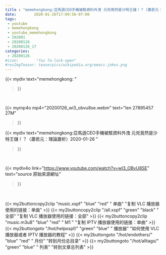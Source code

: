 ```yaml
---
title : "memehongkong:亞馬遜CEO手機被駭資料外洩 元兇竟然是沙特王儲！？〈蕭若元：理論蕭析〉2020-01-26 "
date:        2020-01-26T17:09:56-07:00
tags:
 - youtube
 - memehongkong
 - youtube_memehongkong
 - 202001
 - 20200126
 - 20200126_17
categories:
 - 20200126
#icon:        "fas fa-lock-open"
#resImgTeaser: teaserpics/wikipedia.org/emacs-jokes.png
---
```


{{< mydiv text="memehongkong: "
>}}
<br>


{{< mymp4o mp4="20200126_wi3_obvu8se.webm"
text="len 27895457    27M"
>}}


{{< mydiv text="memehongkong:亞馬遜CEO手機被駭資料外洩 元兇竟然是沙特王儲！？〈蕭若元：理論蕭析〉2020-01-26 "
>}}
<br>

{{< mydiv4o link="https://www.youtube.com/watch?v=wI3_OBvU8SE"
text="source 原始來源網址"
>}}


<br>

{{< my2buttoncopy2clip "music.xspf"        "blue"   "red"    " 单曲"  "复制 VLC 播放器使用的链接：单曲" >}} {{< my2buttoncopy2clip "/all.xspf"         "green"  "black"  " 全部"  "复制 VLC 播放器使用的链接：全部" >}} {{< my2buttoncopy2clip "music.m3u8"        "blue"   "red"    " M1 "    "复制 IPTV 播放器使用的链接：单曲" >}} {{< my2buttongoto      "/hot/helpxspf/"    "green"  "blue"   " 播放器" "如何使用 VLC 播放器或者 IPTV 播放器的教程" >}} {{< my2buttongoto      "/hot/endothers/"   "blue"   "red"    " 月份"   "转到月份总目录" >}} {{< my2buttongoto      "/hot/alltags/"     "green"  "blue"   " 列表"   "转到文章总列表" >}} 
